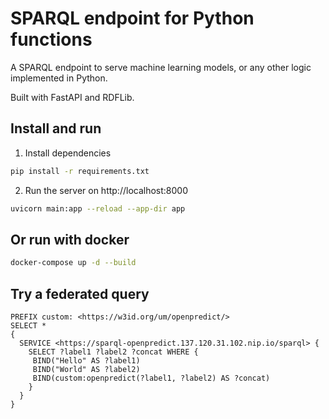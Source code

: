 # SPARQL endpoint for Python functions

A SPARQL endpoint to serve machine learning models, or any other logic implemented in Python.

Built with FastAPI and RDFLib.

## Install and run

1. Install dependencies

```bash
pip install -r requirements.txt
```

2. Run the server on http://localhost:8000

```bash
uvicorn main:app --reload --app-dir app
```

## Or run with docker

```bash
docker-compose up -d --build
```

## Try a federated query

```SPARQL
PREFIX custom: <https://w3id.org/um/openpredict/> 
SELECT *
{
  SERVICE <https://sparql-openpredict.137.120.31.102.nip.io/sparql> {
    SELECT ?label1 ?label2 ?concat WHERE {      
     BIND("Hello" AS ?label1)     
     BIND("World" AS ?label2)     
     BIND(custom:openpredict(?label1, ?label2) AS ?concat) 
    }
  }
}
```

